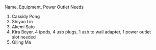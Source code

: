 Name, Equipment, Power Outlet Needs
1. Cassidy Pong
2. Shiyao Lin
3. Akemi Sato
4. Kira Boyer, 4 ipods, 4 usb plugs, 1 usb to wall adapter, 1 power outlet slot needed
5. Qiling Ma
